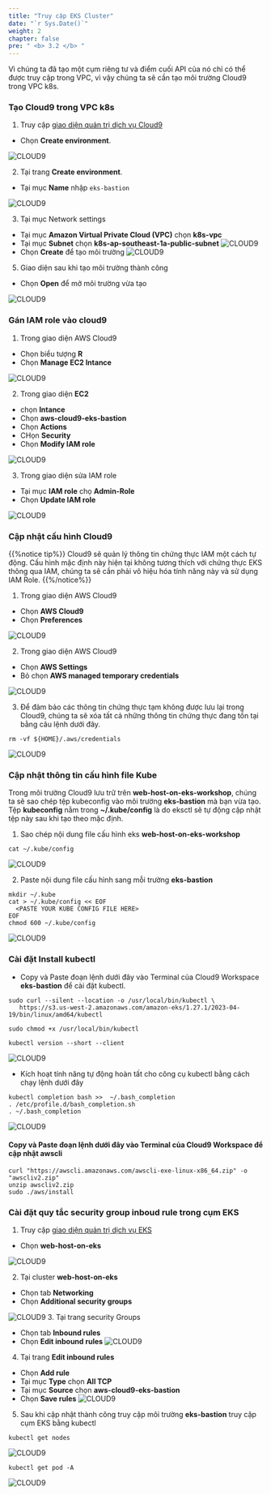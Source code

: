 ```yaml
---
title: "Truy cập EKS Cluster"
date: "`r Sys.Date()`"
weight: 2
chapter: false
pre: " <b> 3.2 </b> "
---
```


Vì chúng ta đã tạo một cụm riêng tư và điểm cuối API của nó chỉ có thể được truy cập trong VPC, vì vậy chúng ta sẽ cần tạo môi trường Cloud9 trong VPC k8s.

### Tạo Cloud9 trong VPC k8s

1. Truy cập [giao diện quản trị dịch vụ Cloud9](https://ap-southeast-1.console.aws.amazon.com/cloud9control/home)

- Chọn **Create environment**.

![CLOUD9](/images/2.prerequisite/001-createcloud9.png)

2. Tại trang **Create environment**.

- Tại mục **Name** nhập `eks-bastion`

![CLOUD9](/images/3.createekscluster/002-createcloud9.png)

3. Tại mục Network settings

- Tại mục **Amazon Virtual Private Cloud (VPC)** chọn **k8s-vpc**
- Tại mục **Subnet** chọn **k8s-ap-southeast-1a-public-subnet**
  ![CLOUD9](/images/3.createekscluster/003-createcloud9.png)
- Chọn **Create** để tạo môi trường
  ![CLOUD9](/images/3.createekscluster/004-createcloud9.png)

5. Giao diện sau khi tạo môi trường thành công

- Chọn **Open** để mở môi trường vừa tạo

![CLOUD9](/images/3.createekscluster/005-createcloud9.png)

### Gán IAM role vào cloud9

1. Trong giao diện AWS Cloud9

- Chọn biểu tượng **R**
- Chọn **Manage EC2 Intance**

![CLOUD9](/images/3.createekscluster/006-createcloud9.png)

2. Trong giao diện **EC2**

- chọn **Intance**
- Chọn **aws-cloud9-eks-bastion**
- Chọn **Actions**
- CHọn **Security**
- Chọn **Modify IAM role**

![CLOUD9](/images/3.createekscluster/007-createcloud9.png)

3. Trong giao diện sửa IAM role

- Tại mục **IAM role** chọ **Admin-Role**
- Chọn **Update IAM role**

![CLOUD9](/images/3.createekscluster/008-createcloud9.png)

### Cập nhật cấu hình Cloud9

{{%notice tip%}}
Cloud9 sẽ quản lý thông tin chứng thực IAM một cách tự động. Cấu hình mặc định này hiện tại không tương thích với chứng thực EKS thông qua IAM, chúng ta sẽ cần phải vô hiệu hóa tính năng này và sử dụng IAM Role.
{{%/notice%}}

1. Trong giao diện AWS Cloud9

- Chọn **AWS Cloud9**
- Chọn **Preferences**

![CLOUD9](/images/2.prerequisite/009-createcloud9.png)

2. Trong giao diện AWS Cloud9

- Chọn **AWS Settings**
- Bỏ chọn **AWS managed temporary credentials**

![CLOUD9](/images/3.createekscluster/010-createcloud9.png)

3. Để đảm bảo các thông tin chứng thực tạm không được lưu lại trong Cloud9, chúng ta sẽ xóa tất cả những thông tin chứng thực đang tồn tại bằng câu lệnh dưới đây.

```
rm -vf ${HOME}/.aws/credentials
```

![CLOUD9](/images/3.createekscluster/011-createcloud9.png)

### Cập nhật thông tin cấu hình file Kube

Trong môi trường Cloud9 lưu trữ trên **web-host-on-eks-workshop**, chúng ta sẽ sao chép tệp kubeconfig vào môi trường **eks-bastion** mà bạn vừa tạo. Tệp **kubeconfig** nằm trong **~/.kube/config** là do eksctl sẽ tự động cập nhật tệp này sau khi tạo theo mặc định.

1. Sao chép nội dung file cấu hình eks **web-host-on-eks-workshop**

```
cat ~/.kube/config
```

![CLOUD9](/images/3.createekscluster/012-createcloud9.png)

2. Paste nội dung file cấu hình sang mỗi trường **eks-bastion**

```
mkdir ~/.kube
cat > ~/.kube/config << EOF
  <PASTE YOUR KUBE CONFIG FILE HERE>
EOF
chmod 600 ~/.kube/config
```

![CLOUD9](/images/3.createekscluster/013-createcloud9.png)

### Cài đặt Install kubectl

- Copy và Paste đoạn lệnh dưới đây vào Terminal của Cloud9 Workspace **eks-bastion** để cài đặt kubectl.

```
sudo curl --silent --location -o /usr/local/bin/kubectl \
   https://s3.us-west-2.amazonaws.com/amazon-eks/1.27.1/2023-04-19/bin/linux/amd64/kubectl

sudo chmod +x /usr/local/bin/kubectl

kubectl version --short --client
```

![CLOUD9](/images/3.createekscluster/014-createcloud9.png)

- Kích hoạt tính năng tự động hoàn tất cho công cụ kubectl bằng cách chạy lệnh dưới đây

```
kubectl completion bash >>  ~/.bash_completion
. /etc/profile.d/bash_completion.sh
. ~/.bash_completion

```

![CLOUD9](/images/3.createekscluster/015-createcloud9.png)
#### Copy và Paste đoạn lệnh dưới đây vào Terminal của Cloud9 Workspace để cập nhật awscli
```
curl "https://awscli.amazonaws.com/awscli-exe-linux-x86_64.zip" -o "awscliv2.zip"
unzip awscliv2.zip
sudo ./aws/install
```
### Cài đặt quy tắc security group inboud rule trong cụm EKS

1. Truy cập [giao diện quản trị dịch vụ EKS](https://ap-southeast-1.console.aws.amazon.com/eks/home)

- Chọn **web-host-on-eks**

![CLOUD9](/images/3.createekscluster/001-updateeks.png) 

2. Tại cluster **web-host-on-eks**

- Chọn tab **Networking**
- Chọn **Additional security groups**

![CLOUD9](/images/3.createekscluster/002-updateeks.png)
3. Tại trang security Groups
- Chọn tab **Inbound rules**
- Chọn **Edit inbound rules**
![CLOUD9](/images/3.createekscluster/003-updateeks.png)

4. Tại trang **Edit inbound rules**
- Chọn **Add rule**
- Tại mục **Type** chọn **All TCP**
- Tại mục **Source** chọn **aws-cloud9-eks-bastion**
- Chọn **Save rules**
![CLOUD9](/images/3.createekscluster/004-updateeks.png)
5. Sau khi cập nhật thành công truy cập môi trường **eks-bastion** truy cập cụm EKS bằng kubectl

```
kubectl get nodes
```
![CLOUD9](/images/3.createekscluster/001-accessclustereks.png)

```
kubectl get pod -A
```
![CLOUD9](/images/3.createekscluster/002-accessclustereks.png)


